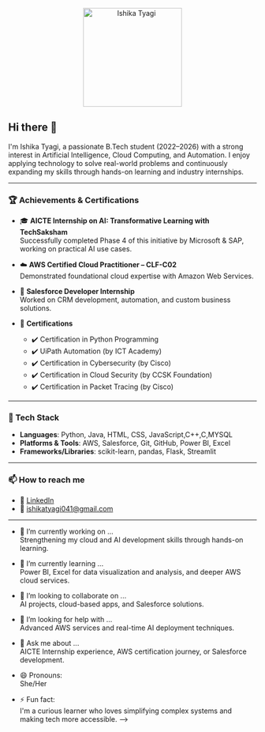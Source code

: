 <p align="center">
  <img src="profile.jpg" width="200" alt="Ishika Tyagi" />
</p>

 ## Hi there 👋

I'm Ishika Tyagi, a passionate B.Tech student (2022–2026) with a strong interest in Artificial Intelligence, Cloud Computing, and Automation. I enjoy applying technology to solve real-world problems and continuously expanding my skills through hands-on learning and industry internships.

---

### 🏆 Achievements & Certifications

- 🎓 **AICTE Internship on AI: Transformative Learning with TechSaksham**  
  Successfully completed Phase 4 of this initiative by Microsoft & SAP, working on practical AI use cases.

- ☁️ **AWS Certified Cloud Practitioner – CLF-C02**  
  Demonstrated foundational cloud expertise with Amazon Web Services.

- 💼 **Salesforce Developer Internship**  
  Worked on CRM development, automation, and custom business solutions.

- 🧠 **Certifications**  
  - ✔️ Certification in Python Programming  
  - ✔️ UiPath Automation (by ICT Academy)  
  - ✔️ Certification in Cybersecurity (by Cisco)  
  - ✔️ Certification in Cloud Security (by CCSK Foundation)  
  - ✔️ Certification in Packet Tracing (by Cisco)

---

### 🧰 Tech Stack

- **Languages**: Python, Java, HTML, CSS, JavaScript,C++,C,MYSQL  
- **Platforms & Tools**: AWS, Salesforce, Git, GitHub, Power BI, Excel  
- **Frameworks/Libraries**: scikit-learn, pandas, Flask, Streamlit

---

### 📫 How to reach me

- 💼 [LinkedIn](https://www.linkedin.com/in/ishika-tyagi-276728288/)
- 📧 ishikatyagi041@gmail.com

---

- 🔭 I’m currently working on ...  
  Strengthening my cloud and AI development skills through hands-on learning.

- 🌱 I’m currently learning ...  
  Power BI, Excel for data visualization and analysis, and deeper AWS cloud services.

- 👯 I’m looking to collaborate on ...  
  AI projects, cloud-based apps, and Salesforce solutions.

- 🤔 I’m looking for help with ...  
  Advanced AWS services and real-time AI deployment techniques.

- 💬 Ask me about ...  
  AICTE Internship experience, AWS certification journey, or Salesforce development.
- 😄 Pronouns:  
  She/Her

- ⚡ Fun fact:  
  I'm a curious learner who loves simplifying complex systems and making tech more accessible.
-->
